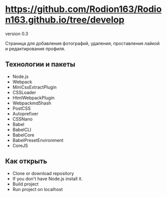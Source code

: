 # https://github.com/Rodion163/Rodion163.github.io/tree/develop
version 0.3

Страница для добавления фотографий, удаления, проставления лайкой и редактирования профиля.

Технологии и пакеты
------------------
- Node.js
- Webpack
- MiniCssExtractPlugin
- CSSLoader
- HtmlWebpackPlugin
- Webpackmd5hash
- PostCSS
- Autoprefixer
- CSSNano
- Babel
- BabelCLI
- BabelCore
- BabelPresetEnvironment
- CoreJS

Как открыть
----------------
- Clone or download repository
- If you don't have Node.js install it.
- Build project 
- Run project on localhost 